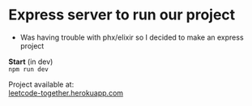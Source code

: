 # Express server to run our project

- Was having trouble with phx/elixir so I decided to make an express project

**Start** (in dev)   
`npm run dev` 

Project available at:   
[leetcode-together.herokuapp.com](leetcode-together.herokuapp.com)

